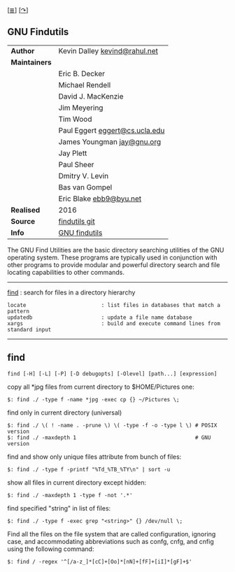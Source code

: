 <!--
File          : gnu-findutils.md

Created       : Tue 17 Nov 2015 22:54:30
Last Modified : Thu 01 Sep 2016 21:25:49 sharlatan
Maintainer    : sharlatan
-->

[[≣](../README.md#Index "Index")]
[[↷](https://www.gnu.org/software/findutils/)]

GNU Findutils
-------------

|     |     |
| --- | --- |
| __Author__ |Kevin Dalley <kevind@rahul.net>|
| __Maintainers__ ||
|| Eric B. Decker |
|| Michael Rendell |
|| David J. MacKenzie |
|| Jim Meyering |
|| Tim Wood |
|| Paul Eggert <eggert@cs.ucla.edu> |
|| James Youngman <jay@gnu.org> |
|| Jay Plett |
|| Paul Sheer |
|| Dmitry V. Levin |
|| Bas van Gompel |
|| Eric Blake <ebb9@byu.net> |
| __Realised__ |2016|
| __Source__ |[findutils git](http://git.savannah.gnu.org/cgit/findutils.git)|
| __Info__ |[GNU findutils](https://www.gnu.org/software/findutils/)|

The GNU Find Utilities are the basic directory searching utilities of the GNU
operating system. These programs are typically used in conjunction with other
programs to provide modular and powerful directory search and file locating
capabilities to other commands.

* * *

[find](gnu-findutils.md#find) : search for files in a directory hierarchy

    locate                        : list files in databases that match a pattern
    updatedb                      : update a file name database
    xargs                         : build and execute command lines from standard input

* * *

## find

    find [-H] [-L] [-P] [-D debugopts] [-Olevel] [path...] [expression]

copy all *jpg files from current directory to $HOME/Pictures one:

    $: find ./ -type f -name *jpg -exec cp {} ~/Pictures \;

find only in current directory (universal)

    $: find ./ \( ! -name . -prune \) \( -type -f -o -type l \) # POSIX version
    $: find ./ -maxdepth 1                                      # GNU version

find and show only unique files attribute from bunch of files:

    $: find ./ -type f -printf "%Td_%TB_%TY\n" | sort -u

show all files in current directory except hidden:

    $: find ./ -maxdepth 1 -type f -not '.*'

find specified "string" in list of files:

    $: find ./ -type f -exec grep "<string>" {} /dev/null \;

Find all the files on the file system that are called configuration,
ignoring case, and accommodating abbreviations such as confg, cnfg,
and cnfig using the following command:

    $: find / -regex '^[/a-z_]*[cC]+[Oo]*[nN]+[fF]+[iI]*[gF]+$'
